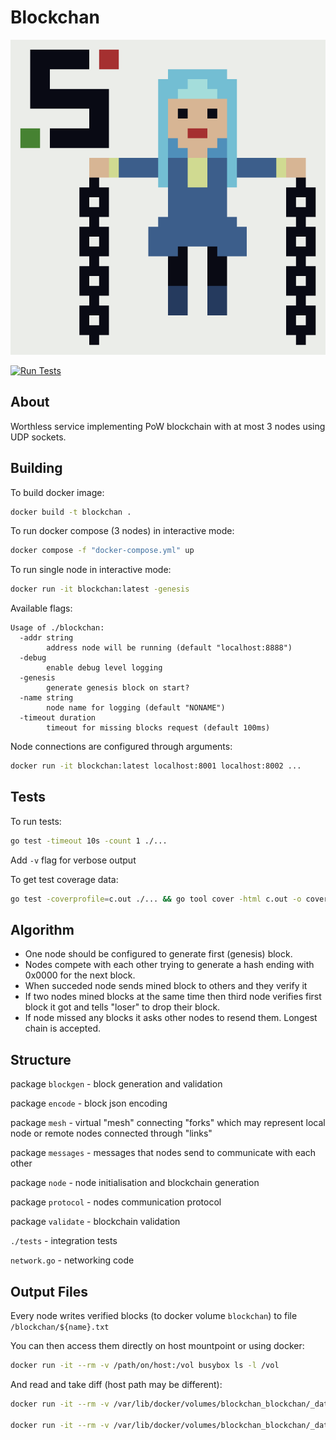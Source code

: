 # Blockchan

![blockchan](blockchan.png)

[![Run Tests](https://github.com/Slava0135/blockchan/actions/workflows/test.yml/badge.svg)](https://github.com/Slava0135/blockchan/actions/workflows/test.yml)

## About

Worthless service implementing PoW blockchain with at most 3 nodes using UDP sockets.

## Building

To build docker image:

```sh
docker build -t blockchan .
```

To run docker compose (3 nodes) in interactive mode:

```sh
docker compose -f "docker-compose.yml" up
```

To run single node in interactive mode:

```sh
docker run -it blockchan:latest -genesis
```

Available flags:

```text
Usage of ./blockchan:
  -addr string
        address node will be running (default "localhost:8888")
  -debug
        enable debug level logging
  -genesis
        generate genesis block on start?
  -name string
        node name for logging (default "NONAME")
  -timeout duration
        timeout for missing blocks request (default 100ms)
```

Node connections are configured through arguments:

```sh
docker run -it blockchan:latest localhost:8001 localhost:8002 ...
```

## Tests

To run tests:

```sh
go test -timeout 10s -count 1 ./...
```

Add `-v` flag for verbose output

To get test coverage data:

```sh
go test -coverprofile=c.out ./... && go tool cover -html c.out -o cover.html
```

## Algorithm

* One node should be configured to generate first (genesis) block.
* Nodes compete with each other trying to generate a hash ending with 0x0000 for the next block.
* When succeded node sends mined block to others and they verify it
* If two nodes mined blocks at the same time then third node verifies first block it got and tells "loser" to drop their block.
* If node missed any blocks it asks other nodes to resend them. Longest chain is accepted.

## Structure

package `blockgen` - block generation and validation

package `encode` - block json encoding  

package `mesh` - virtual "mesh" connecting "forks" which may represent local node or remote nodes connected through "links"

package `messages` - messages that nodes send to communicate with each other

package `node` - node initialisation and blockchain generation

package `protocol` - nodes communication protocol

package `validate` - blockchain validation

`./tests` - integration tests

`network.go` - networking code

## Output Files

Every node writes verified blocks (to docker volume `blockchan`) to file `/blockchan/${name}.txt`

You can then access them directly on host mountpoint or using docker:

```sh
docker run -it --rm -v /path/on/host:/vol busybox ls -l /vol
```

And read and take diff (host path may be different):

```sh
docker run -it --rm -v /var/lib/docker/volumes/blockchan_blockchan/_data:/blockchan busybox cat /blockchan/ZERO.txt

docker run -it --rm -v /var/lib/docker/volumes/blockchan_blockchan/_data:/blockchan busybox diff /blockchan/ZERO.txt /blockchan/FIRST.txt
```
